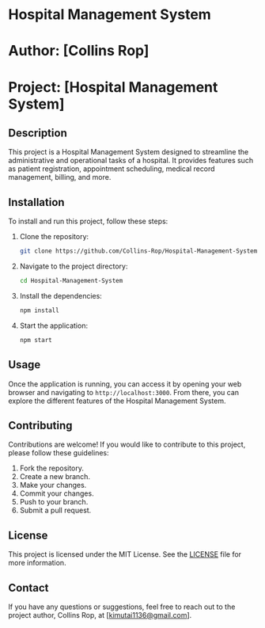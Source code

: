 
# Hospital Management System
# Author: [Collins Rop]
# Project: [Hospital Management System]

## Description
This project is a Hospital Management System designed to streamline the administrative and operational tasks of a hospital. It provides features such as patient registration, appointment scheduling, medical record management, billing, and more.

## Installation
To install and run this project, follow these steps:

1. Clone the repository:
    ```bash
    git clone https://github.com/Collins-Rop/Hospital-Management-System.git
    ```

2. Navigate to the project directory:
    ```bash
    cd Hospital-Management-System
    ```

3. Install the dependencies:
    ```bash
    npm install
    ```

4. Start the application:
    ```bash
    npm start
    ```

## Usage
Once the application is running, you can access it by opening your web browser and navigating to `http://localhost:3000`. From there, you can explore the different features of the Hospital Management System.

## Contributing
Contributions are welcome! If you would like to contribute to this project, please follow these guidelines:

1. Fork the repository.
2. Create a new branch.
3. Make your changes.
4. Commit your changes.
5. Push to your branch.
6. Submit a pull request.

## License
This project is licensed under the MIT License. See the [LICENSE](LICENSE) file for more information.

## Contact
If you have any questions or suggestions, feel free to reach out to the project author, Collins Rop, at [kimutai1136@gmail.com].

